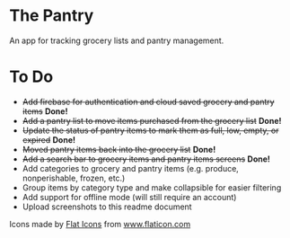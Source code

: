 # The Pantry

An app for tracking grocery lists and pantry management.

# To Do

- <strike>Add firebase for authentication and cloud saved grocery and pantry items</strike> **Done!**
- <strike>Add a pantry list to move items purchased from the grocery list</strike> **Done!**
- <strike>Update the status of pantry items to mark them as full, low, empty, or expired</strike> **Done!**
- <strike>Moved pantry items back into the grocery list</strike> **Done!**
- <strike>Add a search bar to grocery items and pantry items screens</strike> **Done!**
- Add categories to grocery and pantry items (e.g. produce, nonperishable, frozen, etc.)
- Group items by category type and make collapsible for easier filtering
- Add support for offline mode (will still require an account)
- Upload screenshots to this readme document


<div>Icons made by <a href="https://www.flaticon.com/authors/flat-icons" title="Flat Icons">Flat Icons</a> from <a href="https://www.flaticon.com/" title="Flaticon">www.flaticon.com</a></div>
